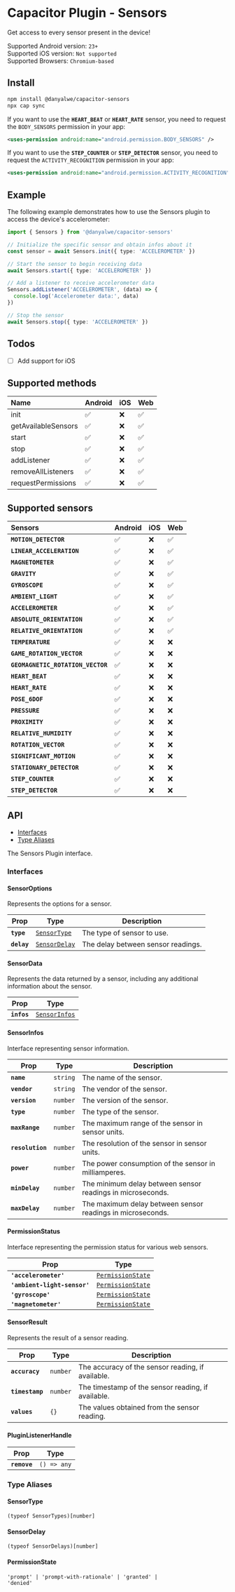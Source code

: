 # Capacitor Plugin - Sensors

Get access to every sensor present in the device!

Supported Android version: `23+`\
Supported iOS version: `Not supported`\
Supported Browsers: `Chromium-based`

## Install

```bash
npm install @danyalwe/capacitor-sensors
npx cap sync
```

If you want to use the **`HEART_BEAT`** or **`HEART_RATE`** sensor, you need to request the `BODY_SENSORS` permission in your app:

```xml
<uses-permission android:name="android.permission.BODY_SENSORS" />
```

If you want to use the **`STEP_COUNTER`** or **`STEP_DETECTOR`** sensor, you need to request the `ACTIVITY_RECOGNITION` permission in your app:

```xml
<uses-permission android:name="android.permission.ACTIVITY_RECOGNITION" />
```

## Example

The following example demonstrates how to use the Sensors plugin to access the device's accelerometer:

```ts
import { Sensors } from '@danyalwe/capacitor-sensors'

// Initialize the specific sensor and obtain infos about it
const sensor = await Sensors.init({ type: 'ACCELEROMETER' })

// Start the sensor to begin receiving data
await Sensors.start({ type: 'ACCELEROMETER' })

// Add a listener to receive accelerometer data
Sensors.addListener('ACCELEROMETER', (data) => {
  console.log('Accelerometer data:', data)
})

// Stop the sensor
await Sensors.stop({ type: 'ACCELEROMETER' })
```

## Todos

- [ ] Add support for iOS

## Supported methods

| Name                | Android | iOS | Web |
| :------------------ | :------ | :-- | :-- |
| init                | ✅      | ❌  | ✅  |
| getAvailableSensors | ✅      | ❌  | ✅  |
| start               | ✅      | ❌  | ✅  |
| stop                | ✅      | ❌  | ✅  |
| addListener         | ✅      | ❌  | ✅  |
| removeAllListeners  | ✅      | ❌  | ✅  |
| requestPermissions  | ✅      | ❌  | ✅  |

## Supported sensors

| Sensors                           | Android | iOS | Web |
| :-------------------------------- | :------ | :-- | :-- |
| **`MOTION_DETECTOR`**             | ✅      | ❌  | ✅  |
| **`LINEAR_ACCELERATION`**         | ✅      | ❌  | ✅  |
| **`MAGNETOMETER`**                | ✅      | ❌  | ✅  |
| **`GRAVITY`**                     | ✅      | ❌  | ✅  |
| **`GYROSCOPE`**                   | ✅      | ❌  | ✅  |
| **`AMBIENT_LIGHT`**               | ✅      | ❌  | ✅  |
| **`ACCELEROMETER`**               | ✅      | ❌  | ✅  |
| **`ABSOLUTE_ORIENTATION`**        | ✅      | ❌  | ✅  |
| **`RELATIVE_ORIENTATION`**        | ✅      | ❌  | ✅  |
| **`TEMPERATURE`**                 | ✅      | ❌  | ❌  |
| **`GAME_ROTATION_VECTOR`**        | ✅      | ❌  | ❌  |
| **`GEOMAGNETIC_ROTATION_VECTOR`** | ✅      | ❌  | ❌  |
| **`HEART_BEAT`**                  | ✅      | ❌  | ❌  |
| **`HEART_RATE`**                  | ✅      | ❌  | ❌  |
| **`POSE_6DOF`**                   | ✅      | ❌  | ❌  |
| **`PRESSURE`**                    | ✅      | ❌  | ❌  |
| **`PROXIMITY`**                   | ✅      | ❌  | ❌  |
| **`RELATIVE_HUMIDITY`**           | ✅      | ❌  | ❌  |
| **`ROTATION_VECTOR`**             | ✅      | ❌  | ❌  |
| **`SIGNIFICANT_MOTION`**          | ✅      | ❌  | ❌  |
| **`STATIONARY_DETECTOR`**         | ✅      | ❌  | ❌  |
| **`STEP_COUNTER`**                | ✅      | ❌  | ❌  |
| **`STEP_DETECTOR`**               | ✅      | ❌  | ❌  |

## API

<docgen-index>

* [Interfaces](#interfaces)
* [Type Aliases](#type-aliases)

</docgen-index>

<docgen-api>
<!--Update the source file JSDoc comments and rerun docgen to update the docs below-->

The Sensors Plugin interface.

### Interfaces


#### SensorOptions

Represents the options for a sensor.

| Prop        | Type                                                | Description                        |
| ----------- | --------------------------------------------------- | ---------------------------------- |
| **`type`**  | <code><a href="#sensortype">SensorType</a></code>   | The type of sensor to use.         |
| **`delay`** | <code><a href="#sensordelay">SensorDelay</a></code> | The delay between sensor readings. |


#### SensorData

Represents the data returned by a sensor, including any additional information about the sensor.

| Prop        | Type                                                |
| ----------- | --------------------------------------------------- |
| **`infos`** | <code><a href="#sensorinfos">SensorInfos</a></code> |


#### SensorInfos

Interface representing sensor information.

| Prop             | Type                | Description                                                |
| ---------------- | ------------------- | ---------------------------------------------------------- |
| **`name`**       | <code>string</code> | The name of the sensor.                                    |
| **`vendor`**     | <code>string</code> | The vendor of the sensor.                                  |
| **`version`**    | <code>number</code> | The version of the sensor.                                 |
| **`type`**       | <code>number</code> | The type of the sensor.                                    |
| **`maxRange`**   | <code>number</code> | The maximum range of the sensor in sensor units.           |
| **`resolution`** | <code>number</code> | The resolution of the sensor in sensor units.              |
| **`power`**      | <code>number</code> | The power consumption of the sensor in milliamperes.       |
| **`minDelay`**   | <code>number</code> | The minimum delay between sensor readings in microseconds. |
| **`maxDelay`**   | <code>number</code> | The maximum delay between sensor readings in microseconds. |


#### PermissionStatus

Interface representing the permission status for various web sensors.

| Prop                         | Type                                                        |
| ---------------------------- | ----------------------------------------------------------- |
| **`'accelerometer'`**        | <code><a href="#permissionstate">PermissionState</a></code> |
| **`'ambient-light-sensor'`** | <code><a href="#permissionstate">PermissionState</a></code> |
| **`'gyroscope'`**            | <code><a href="#permissionstate">PermissionState</a></code> |
| **`'magnetometer'`**         | <code><a href="#permissionstate">PermissionState</a></code> |


#### SensorResult

Represents the result of a sensor reading.

| Prop            | Type                | Description                                        |
| --------------- | ------------------- | -------------------------------------------------- |
| **`accuracy`**  | <code>number</code> | The accuracy of the sensor reading, if available.  |
| **`timestamp`** | <code>number</code> | The timestamp of the sensor reading, if available. |
| **`values`**    | <code>{}</code>     | The values obtained from the sensor reading.       |


#### PluginListenerHandle

| Prop         | Type                      |
| ------------ | ------------------------- |
| **`remove`** | <code>() =&gt; any</code> |


### Type Aliases


#### SensorType

<code>(typeof SensorTypes)[number]</code>


#### SensorDelay

<code>(typeof SensorDelays)[number]</code>


#### PermissionState

<code>'prompt' | 'prompt-with-rationale' | 'granted' | 'denied'</code>

</docgen-api>
